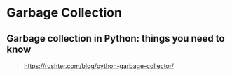 # Garbage Collection

## Garbage collection in Python: things you need to know

> <https://rushter.com/blog/python-garbage-collector/>
